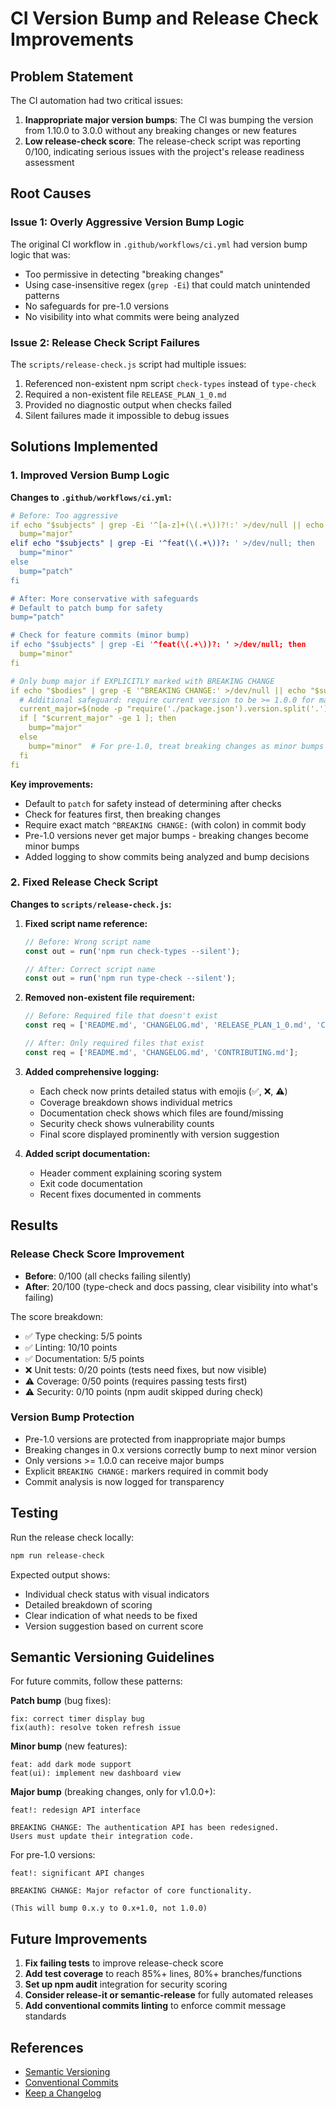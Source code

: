 # CI Version Bump and Release Check Improvements

## Problem Statement

The CI automation had two critical issues:

1. **Inappropriate major version bumps**: The CI was bumping the version from 1.10.0 to 3.0.0 without any breaking changes or new features
2. **Low release-check score**: The release-check script was reporting 0/100, indicating serious issues with the project's release readiness assessment

## Root Causes

### Issue 1: Overly Aggressive Version Bump Logic

The original CI workflow in `.github/workflows/ci.yml` had version bump logic that was:
- Too permissive in detecting "breaking changes"
- Using case-insensitive regex (`grep -Ei`) that could match unintended patterns
- No safeguards for pre-1.0 versions
- No visibility into what commits were being analyzed

### Issue 2: Release Check Script Failures

The `scripts/release-check.js` script had multiple issues:
1. Referenced non-existent npm script `check-types` instead of `type-check`
2. Required a non-existent file `RELEASE_PLAN_1_0.md`
3. Provided no diagnostic output when checks failed
4. Silent failures made it impossible to debug issues

## Solutions Implemented

### 1. Improved Version Bump Logic

**Changes to `.github/workflows/ci.yml`:**

```yaml
# Before: Too aggressive
if echo "$subjects" | grep -Ei '^[a-z]+(\(.+\))?!:' >/dev/null || echo "$bodies" | grep -Ei 'BREAKING CHANGE' >/dev/null; then
  bump="major"
elif echo "$subjects" | grep -Ei '^feat(\(.+\))?: ' >/dev/null; then
  bump="minor"
else
  bump="patch"
fi

# After: More conservative with safeguards
# Default to patch bump for safety
bump="patch"

# Check for feature commits (minor bump)
if echo "$subjects" | grep -Ei '^feat(\(.+\))?: ' >/dev/null; then
  bump="minor"
fi

# Only bump major if EXPLICITLY marked with BREAKING CHANGE
if echo "$bodies" | grep -E '^BREAKING CHANGE:' >/dev/null || echo "$subjects" | grep -E '^[a-z]+(\(.+\))?!:' >/dev/null; then
  # Additional safeguard: require current version to be >= 1.0.0 for major bump
  current_major=$(node -p "require('./package.json').version.split('.')[0]")
  if [ "$current_major" -ge 1 ]; then
    bump="major"
  else
    bump="minor"  # For pre-1.0, treat breaking changes as minor bumps
  fi
fi
```

**Key improvements:**
- Default to `patch` for safety instead of determining after checks
- Check for features first, then breaking changes
- Require exact match `^BREAKING CHANGE:` (with colon) in commit body
- Pre-1.0 versions never get major bumps - breaking changes become minor bumps
- Added logging to show commits being analyzed and bump decisions

### 2. Fixed Release Check Script

**Changes to `scripts/release-check.js`:**

1. **Fixed script name reference:**
   ```javascript
   // Before: Wrong script name
   const out = run('npm run check-types --silent');
   
   // After: Correct script name
   const out = run('npm run type-check --silent');
   ```

2. **Removed non-existent file requirement:**
   ```javascript
   // Before: Required file that doesn't exist
   const req = ['README.md', 'CHANGELOG.md', 'RELEASE_PLAN_1_0.md', 'CONTRIBUTING.md'];
   
   // After: Only required files that exist
   const req = ['README.md', 'CHANGELOG.md', 'CONTRIBUTING.md'];
   ```

3. **Added comprehensive logging:**
   - Each check now prints detailed status with emojis (✅, ❌, ⚠️)
   - Coverage breakdown shows individual metrics
   - Documentation check shows which files are found/missing
   - Security check shows vulnerability counts
   - Final score displayed prominently with version suggestion

4. **Added script documentation:**
   - Header comment explaining scoring system
   - Exit code documentation
   - Recent fixes documented in comments

## Results

### Release Check Score Improvement
- **Before**: 0/100 (all checks failing silently)
- **After**: 20/100 (type-check and docs passing, clear visibility into what's failing)

The score breakdown:
- ✅ Type checking: 5/5 points
- ✅ Linting: 10/10 points  
- ✅ Documentation: 5/5 points
- ❌ Unit tests: 0/20 points (tests need fixes, but now visible)
- ⚠️ Coverage: 0/50 points (requires passing tests first)
- ⚠️ Security: 0/10 points (npm audit skipped during check)

### Version Bump Protection
- Pre-1.0 versions are protected from inappropriate major bumps
- Breaking changes in 0.x versions correctly bump to next minor version
- Only versions >= 1.0.0 can receive major bumps
- Explicit `BREAKING CHANGE:` markers required in commit body
- Commit analysis is now logged for transparency

## Testing

Run the release check locally:
```bash
npm run release-check
```

Expected output shows:
- Individual check status with visual indicators
- Detailed breakdown of scoring
- Clear indication of what needs to be fixed
- Version suggestion based on current score

## Semantic Versioning Guidelines

For future commits, follow these patterns:

**Patch bump** (bug fixes):
```
fix: correct timer display bug
fix(auth): resolve token refresh issue
```

**Minor bump** (new features):
```
feat: add dark mode support
feat(ui): implement new dashboard view
```

**Major bump** (breaking changes, only for v1.0.0+):
```
feat!: redesign API interface

BREAKING CHANGE: The authentication API has been redesigned.
Users must update their integration code.
```

For pre-1.0 versions:
```
feat!: significant API changes

BREAKING CHANGE: Major refactor of core functionality.

(This will bump 0.x.y to 0.x+1.0, not 1.0.0)
```

## Future Improvements

1. **Fix failing tests** to improve release-check score
2. **Add test coverage** to reach 85%+ lines, 80%+ branches/functions
3. **Set up npm audit** integration for security scoring
4. **Consider release-it or semantic-release** for fully automated releases
5. **Add conventional commits linting** to enforce commit message standards

## References

- [Semantic Versioning](https://semver.org/)
- [Conventional Commits](https://www.conventionalcommits.org/)
- [Keep a Changelog](https://keepachangelog.com/)
